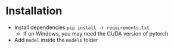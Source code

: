 # Installation
- Install dependencies `pip install -r requirements.txt`
    - If on Windows, you may need the CUDA version of pytorch
- Add `model` inside the `models` folder